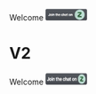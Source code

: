 Welcome [<img src="./Join The Chat on Zulip.png" width="75" height="21">](https://chat.zulip.org)

# V2

Welcome [<img src="./Join The Chat on Zulip (v2).png" width="75" height="21">](https://chat.zulip.org)
